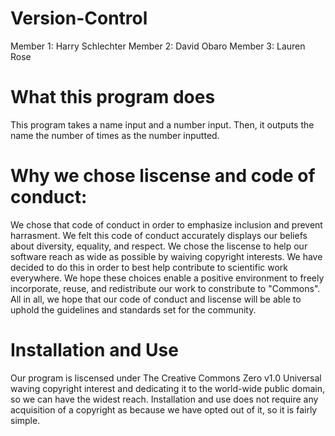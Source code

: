 # Version-Control
Member 1: Harry Schlechter 
Member 2: David Obaro
Member 3: Lauren Rose

# What this program does
This program takes a name input and a number input. Then, it outputs the name the number of times  as the number inputted.

# Why we chose liscense and code of conduct:
We chose that code of conduct in order to emphasize inclusion and prevent harrasment. We felt this code of conduct accurately displays our beliefs about diversity, equality, and respect. We chose the liscense to help our software reach as wide as possible by waiving copyright interests. We have decided to do this in order to best help contribute to scientific work everywhere. We hope these choices enable a positive environment to freely incorporate, reuse, and redistribute our work to constribute to "Commons". All in all, we hope that our code of conduct and liscense will be able to uphold the guidelines and standards set for the community.

# Installation and Use
Our program is liscensed under The Creative Commons Zero v1.0 Universal waving copyright interest and dedicating it to the world-wide public domain, so we can have the widest reach. Installation and use does not require any acquisition of a copyright as because we have opted out of it, so it is fairly simple.
